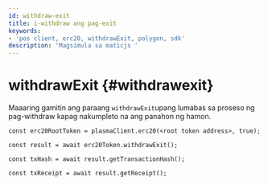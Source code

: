 ```yaml
---
id: withdraw-exit
title: i-withdraw ang pag-exit
keywords:
- 'pos client, erc20, withdrawExit, polygon, sdk'
description: 'Magsimula sa maticjs '
---
```


# withdrawExit  {#withdrawexit}

Maaaring gamitin ang paraang `withdrawExit`upang lumabas sa proseso ng pag-withdraw kapag nakumpleto na ang panahon ng hamon.

```
const erc20RootToken = plasmaClient.erc20(<root token address>, true);

const result = await erc20Token.withdrawExit();

const txHash = await result.getTransactionHash();

const txReceipt = await result.getReceipt();

```
